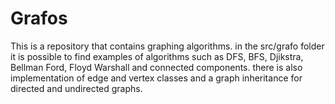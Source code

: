 # Grafos
This is a repository that contains graphing algorithms.
in the src/grafo folder it is possible to find examples of algorithms such as DFS, BFS, Djikstra, Bellman Ford, Floyd Warshall and connected components.
there is also implementation of edge and vertex classes and a graph inheritance for directed and undirected graphs.
